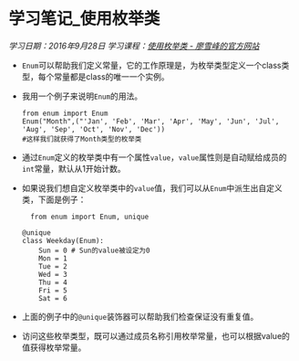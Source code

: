 ﻿# 学习笔记_使用枚举类
*学习日期：2016年9月28日*
*学习课程：[使用枚举类 - 廖雪峰的官方网站](http://www.liaoxuefeng.com/wiki/0014316089557264a6b348958f449949df42a6d3a2e542c000/00143191235886950998592cd3e426e91687cdae696e64b000)*

- `Enum`可以帮助我们定义常量，它的工作原理是，为枚举类型定义一个class类型，每个常量都是class的唯一一个实例。

- 我用一个例子来说明`Enum`的用法。

  ```
  from enum import Enum
  Enum("Month",("'Jan', 'Feb', 'Mar', 'Apr', 'May', 'Jun', 'Jul', 'Aug', 'Sep', 'Oct', 'Nov', 'Dec'))
  #这样我们就获得了Month类型的枚举类
  ```

- 通过`Enum`定义的枚举类中有一个属性`value`，`value`属性则是自动赋给成员的`int`常量，默认从1开始计数。

- 如果说我们想自定义枚举类中的`value`值，我们可以从`Enum`中派生出自定义类，下面是例子：
 
  ```
    from enum import Enum, unique

  @unique
  class Weekday(Enum):
      Sun = 0 # Sun的value被设定为0
      Mon = 1
      Tue = 2
      Wed = 3
      Thu = 4
      Fri = 5
      Sat = 6
  ```

- 上面的例子中的`@unique`装饰器可以帮助我们检查保证没有重复值。

- 访问这些枚举类型，既可以通过成员名称引用枚举常量，也可以根据value的值获得枚举常量。
  
